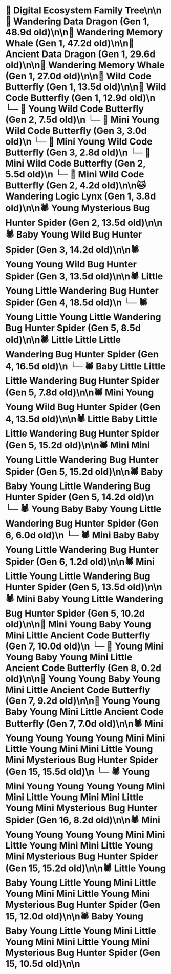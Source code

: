 # 🌳 Digital Ecosystem Family Tree\n\n🐉 Wandering Data Dragon (Gen 1, 48.9d old)\n\n🐋 Wandering Memory Whale (Gen 1, 47.2d old)\n\n🐉 Ancient Data Dragon (Gen 1, 29.6d old)\n\n🐋 Wandering Memory Whale (Gen 1, 27.0d old)\n\n🦋 Wild Code Butterfly (Gen 1, 13.5d old)\n\n🦋 Wild Code Butterfly (Gen 1, 12.9d old)\n  └─ 🦋 Young Wild Code Butterfly (Gen 2, 7.5d old)\n    └─ 🦋 Mini Young Wild Code Butterfly (Gen 3, 3.0d old)\n    └─ 🦋 Mini Young Wild Code Butterfly (Gen 3, 2.8d old)\n  └─ 🦋 Mini Wild Code Butterfly (Gen 2, 5.5d old)\n  └─ 🦋 Mini Wild Code Butterfly (Gen 2, 4.2d old)\n\n🐱 Wandering Logic Lynx (Gen 1, 3.8d old)\n\n🕷️ Young Mysterious Bug Hunter Spider (Gen 2, 13.5d old)\n\n🕷️ Baby Young Wild Bug Hunter Spider (Gen 3, 14.2d old)\n\n🕷️ Young Young Wild Bug Hunter Spider (Gen 3, 13.5d old)\n\n🕷️ Little Young Little Wandering Bug Hunter Spider (Gen 4, 18.5d old)\n  └─ 🕷️ Young Little Young Little Wandering Bug Hunter Spider (Gen 5, 8.5d old)\n\n🕷️ Little Little Little Wandering Bug Hunter Spider (Gen 4, 16.5d old)\n  └─ 🕷️ Baby Little Little Little Wandering Bug Hunter Spider (Gen 5, 7.8d old)\n\n🕷️ Mini Young Young Wild Bug Hunter Spider (Gen 4, 13.5d old)\n\n🕷️ Little Baby Little Little Wandering Bug Hunter Spider (Gen 5, 15.2d old)\n\n🕷️ Mini Mini Young Little Wandering Bug Hunter Spider (Gen 5, 15.2d old)\n\n🕷️ Baby Baby Young Little Wandering Bug Hunter Spider (Gen 5, 14.2d old)\n  └─ 🕷️ Young Baby Baby Young Little Wandering Bug Hunter Spider (Gen 6, 6.0d old)\n  └─ 🕷️ Mini Baby Baby Young Little Wandering Bug Hunter Spider (Gen 6, 1.2d old)\n\n🕷️ Mini Little Young Little Wandering Bug Hunter Spider (Gen 5, 13.5d old)\n\n🕷️ Mini Baby Young Little Wandering Bug Hunter Spider (Gen 5, 10.2d old)\n\n🦋 Mini Young Baby Young Mini Little Ancient Code Butterfly (Gen 7, 10.0d old)\n  └─ 🦋 Young Mini Young Baby Young Mini Little Ancient Code Butterfly (Gen 8, 0.2d old)\n\n🦋 Young Young Baby Young Mini Little Ancient Code Butterfly (Gen 7, 9.2d old)\n\n🦋 Young Young Baby Young Mini Little Ancient Code Butterfly (Gen 7, 7.0d old)\n\n🕷️ Mini Young Young Young Young Mini Mini Little Young Mini Mini Little Young Mini Mysterious Bug Hunter Spider (Gen 15, 15.5d old)\n  └─ 🕷️ Young Mini Young Young Young Young Mini Mini Little Young Mini Mini Little Young Mini Mysterious Bug Hunter Spider (Gen 16, 8.2d old)\n\n🕷️ Mini Young Young Young Young Mini Mini Little Young Mini Mini Little Young Mini Mysterious Bug Hunter Spider (Gen 15, 15.2d old)\n\n🕷️ Little Young Baby Young Little Young Mini Little Young Mini Mini Little Young Mini Mysterious Bug Hunter Spider (Gen 15, 12.0d old)\n\n🕷️ Baby Young Baby Young Little Young Mini Little Young Mini Mini Little Young Mini Mysterious Bug Hunter Spider (Gen 15, 10.5d old)\n\n